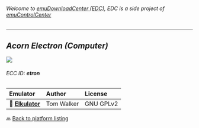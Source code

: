 ###### Welcome to [emuDownloadCenter (EDC)](https://github.com/PhoenixInteractiveNL/emuDownloadCenter/wiki/), EDC is a side project of [emuControlCenter](https://github.com/PhoenixInteractiveNL/emuControlCenter/wiki/)
***
## _Acorn Electron (Computer)_
![](https://raw.githubusercontent.com/wiki/PhoenixInteractiveNL/emuDownloadCenter/images_platform/ecc_etron_teaser.png)
###### ECC ID: **etron**

| Emulator   | Author      | License     |
|:-----------|:------------|:------------|
| :file_folder: [**Elkulator**](https://github.com/PhoenixInteractiveNL/emuDownloadCenter/wiki/Emulator-elkulator#menu) | Tom Walker | GNU GPLv2 |

:back: [Back to platform listing](https://github.com/PhoenixInteractiveNL/emuDownloadCenter/wiki/EDC-Platform-List)
